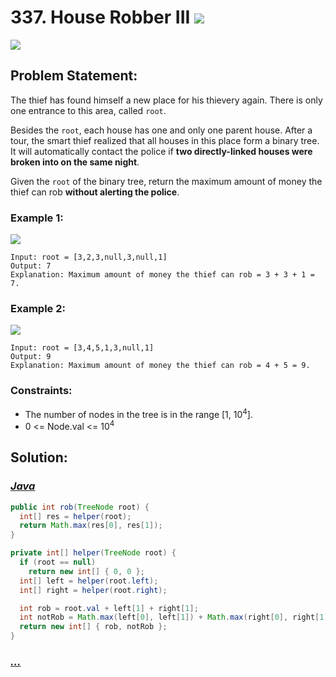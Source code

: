# 337. House Robber III [![][share]](https://leetcode.com/problems/house-robber-iii)

![][medium]

## Problem Statement:

The thief has found himself a new place for his thievery again. There is only one entrance to this area, called `root`.

Besides the `root`, each house has one and only one parent house. After a tour, the smart thief realized that all houses in this place form a binary tree. It will automatically contact the police if **two directly-linked houses were broken into on the same night**.

Given the `root` of the binary tree, return the maximum amount of money the thief can rob **without alerting the police**.

### Example 1:

![](https://assets.leetcode.com/uploads/2021/03/10/rob1-tree.jpg)

```
Input: root = [3,2,3,null,3,null,1]
Output: 7
Explanation: Maximum amount of money the thief can rob = 3 + 3 + 1 = 7.
```

### Example 2:

![](https://assets.leetcode.com/uploads/2021/03/10/rob2-tree.jpg)

```
Input: root = [3,4,5,1,3,null,1]
Output: 9
Explanation: Maximum amount of money the thief can rob = 4 + 5 = 9.
```

### Constraints:

- The number of nodes in the tree is in the range [1, 10<sup>4</sup>].
- 0 <= Node.val <= 10<sup>4</sup>

## Solution:

### [_Java_](./HouseRobberIII.java)

```java
public int rob(TreeNode root) {
  int[] res = helper(root);
  return Math.max(res[0], res[1]);
}

private int[] helper(TreeNode root) {
  if (root == null)
    return new int[] { 0, 0 };
  int[] left = helper(root.left);
  int[] right = helper(root.right);

  int rob = root.val + left[1] + right[1];
  int notRob = Math.max(left[0], left[1]) + Math.max(right[0], right[1]);
  return new int[] { rob, notRob };
}
```

### [_..._]()

```

```

<!----------------------------------{ link }--------------------------------->

[share]: https://img.icons8.com/external-anggara-blue-anggara-putra/20/000000/external-share-user-interface-basic-anggara-blue-anggara-putra-2.png
[easy]: https://img.shields.io/badge/Difficulty-Easy-bright.svg
[medium]: https://img.shields.io/badge/Difficulty-Medium-yellow.svg
[hard]: https://img.shields.io/badge/Difficulty-Hard-red.svg
